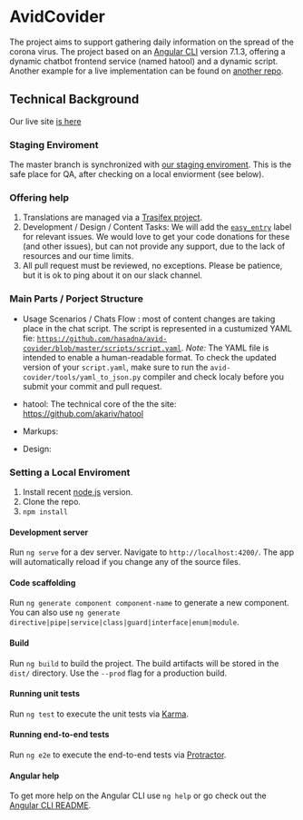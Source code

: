 # AvidCovider
The project aims to support gathering daily information on the spread of the corona virus.
The project based on an [Angular CLI](https://github.com/angular/angular-cli) version 7.1.3, offering a dynamic chatbot frontend service (named hatool) and a dynamic script. Another example for a live implementation can be found on [another repo](https://github.com/hasadna/reportit-user).


## Technical Background

Our live site [is here](https://coronaisrael.org)


### Staging Enviroment

The master branch is synchronized with [our staging enviroment](https://avid-covider.phonaris.com). This is the safe place for QA, after checking on a local enviorment (see below).

### Offering help
1. Translations are managed via a [Trasifex project](https://www.transifex.com/the-public-knowledge-workshop/avid-covider/dashboard/).
1. Development / Design / Content Tasks: We will add the [`easy_entry`](https://github.com/hasadna/avid-covider/issues?q=is%3Aissue+is%3Aopen+label%3Aeasy_entry) label for relevant issues. We would love to get your code donations for these (and other issues), but can not provide any support, due to the lack of resources and our time limits. 
1. All pull request must be reviewed, no exceptions. Please be patience, but it is ok to ping about it on our slack channel.


### Main Parts / Porject Structure

- Usage Scenarios / Chats Flow : most of content changes are taking place in the chat script. The script is represented in a custumized YAML fie: [`https://github.com/hasadna/avid-covider/blob/master/scripts/script.yaml`](https://github.com/hasadna/avid-covider/blob/master/scripts/script.yaml). *Note:* The YAML file is intended to enable a human-readable format. To check the updated version of your `script.yaml`, make sure to run the `avid-covider/tools/yaml_to_json.py` compiler and check localy before you submit your commit and pull request.

- hatool: The technical core of the the site: https://github.com/akariv/hatool

- Markups: 

- Design: 


### Setting a Local Enviroment
1. Install recent [node,js](https://nodejs.org/en/about/releases/) version.
1. Clone the repo.
1. `npm install`

#### Development server

Run `ng serve` for a dev server. Navigate to `http://localhost:4200/`. The app will automatically reload if you change any of the source files.

#### Code scaffolding

Run `ng generate component component-name` to generate a new component. You can also use `ng generate directive|pipe|service|class|guard|interface|enum|module`.

#### Build

Run `ng build` to build the project. The build artifacts will be stored in the `dist/` directory. Use the `--prod` flag for a production build.

#### Running unit tests

Run `ng test` to execute the unit tests via [Karma](https://karma-runner.github.io).

#### Running end-to-end tests

Run `ng e2e` to execute the end-to-end tests via [Protractor](http://www.protractortest.org/).

#### Angular help

To get more help on the Angular CLI use `ng help` or go check out the [Angular CLI README](https://github.com/angular/angular-cli/blob/master/README.md).
